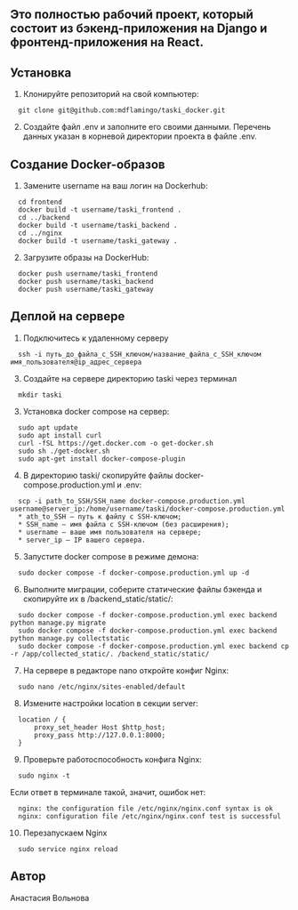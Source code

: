 ## Это полностью рабочий проект, который состоит из бэкенд-приложения на Django и фронтенд-приложения на React.

## Установка
1. Клонируйте репозиторий на свой компьютер:

```
  git clone git@github.com:mdflamingo/taski_docker.git
```
2. Создайте файл .env и заполните его своими данными. Перечень данных указан в корневой директории проекта в файле .env.

## Создание Docker-образов
1. Замените username на ваш логин на Dockerhub:
```
  cd frontend
  docker build -t username/taski_frontend .
  cd ../backend
  docker build -t username/taski_backend .
  cd ../nginx
  docker build -t username/taski_gateway . 
```
2. Загрузите образы на DockerHub:
```
  docker push username/taski_frontend
  docker push username/taski_backend
  docker push username/taski_gateway
```
## Деплой на сервере
1. Подключитесь к удаленному серверу
```
  ssh -i путь_до_файла_с_SSH_ключом/название_файла_с_SSH_ключом имя_пользователя@ip_адрес_сервера
```

3. Создайте на сервере директорию taski через терминал
```
  mkdir taski
```
3. Установка docker compose на сервер:
```
  sudo apt update
  sudo apt install curl
  curl -fSL https://get.docker.com -o get-docker.sh
  sudo sh ./get-docker.sh
  sudo apt-get install docker-compose-plugin
```
4. В директорию taski/ скопируйте файлы docker-compose.production.yml и .env:
```
  scp -i path_to_SSH/SSH_name docker-compose.production.yml username@server_ip:/home/username/taski/docker-compose.production.yml
  * ath_to_SSH — путь к файлу с SSH-ключом;
  * SSH_name — имя файла с SSH-ключом (без расширения);
  * username — ваше имя пользователя на сервере;
  * server_ip — IP вашего сервера.
```
5. Запустите docker compose в режиме демона:
```
  sudo docker compose -f docker-compose.production.yml up -d
```
6. Выполните миграции, соберите статические файлы бэкенда и скопируйте их в /backend_static/static/:
```
  sudo docker compose -f docker-compose.production.yml exec backend python manage.py migrate
  sudo docker compose -f docker-compose.production.yml exec backend python manage.py collectstatic
  sudo docker compose -f docker-compose.production.yml exec backend cp -r /app/collected_static/. /backend_static/static/
```
7. На сервере в редакторе nano откройте конфиг Nginx:
```
  sudo nano /etc/nginx/sites-enabled/default
```
8. Измените настройки location в секции server:
```
  location / {
      proxy_set_header Host $http_host;
      proxy_pass http://127.0.0.1:8000;
  }
```
9. Проверьте работоспособность конфига Nginx:
```
  sudo nginx -t
```
Если ответ в терминале такой, значит, ошибок нет:
```
  nginx: the configuration file /etc/nginx/nginx.conf syntax is ok
  nginx: configuration file /etc/nginx/nginx.conf test is successful
```
10. Перезапускаем Nginx
```
  sudo service nginx reload
```

## Автор
Анастасия Вольнова
